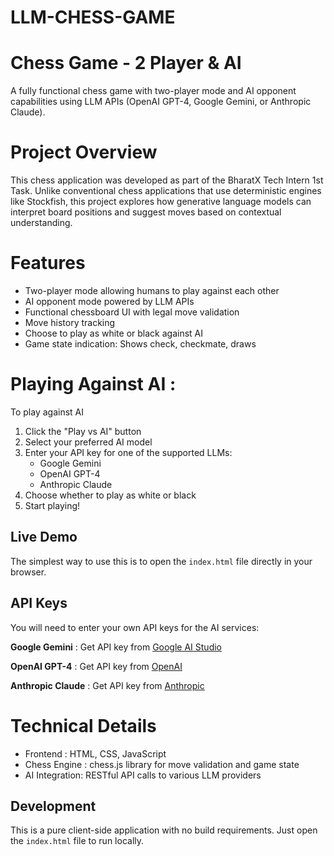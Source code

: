 # LLM-CHESS-GAME

# Chess Game - 2 Player & AI
A fully functional chess game with two-player mode and AI opponent capabilities using LLM APIs (OpenAI GPT-4, Google Gemini, or Anthropic Claude).

# Project Overview
This chess application was developed as part of the BharatX Tech Intern 1st Task. Unlike conventional chess applications that use deterministic engines like Stockfish, this project explores how generative language models can interpret board positions and suggest moves based on contextual understanding.

# Features 
- Two-player mode allowing humans to play against each other
- AI opponent mode powered by LLM APIs
- Functional chessboard UI with legal move validation
- Move history tracking
- Choose to play as white or black against AI
- Game state indication: Shows check, checkmate, draws


# Playing Against AI :
To play against AI
1. Click the "Play vs AI" button
2. Select your preferred AI model
3. Enter your API key for one of the supported LLMs:
   - Google Gemini
   - OpenAI GPT-4
   - Anthropic Claude
4. Choose whether to play as white or black
5. Start playing!

## Live Demo
The simplest way to use this is to open the `index.html` file directly in your browser.

## API Keys
You will need to enter your own API keys for the AI services:

**Google Gemini**    : Get API key from [Google AI Studio](https://makersuite.google.com/)

**OpenAI GPT-4**     : Get API key from [OpenAI](https://platform.openai.com/)

**Anthropic Claude** : Get API key from [Anthropic](https://console.anthropic.com/)

# Technical Details
 - Frontend      : HTML, CSS, JavaScript
 - Chess Engine  : chess.js library for move validation and game state
 - AI Integration: RESTful API calls to various LLM providers

## Development
This is a pure client-side application with no build requirements. Just open the `index.html` file to run locally.


